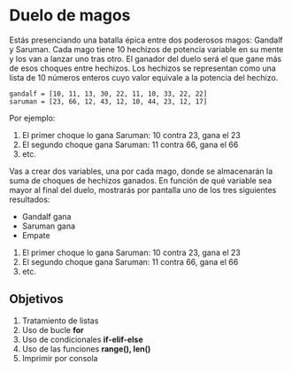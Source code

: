 # Duelo de magos
Estás presenciando una batalla épica entre dos poderosos magos: Gandalf y Saruman. Cada mago tiene 10 hechizos de potencia variable en su mente y los van a lanzar uno tras otro. El ganador del duelo será el que gane más de esos choques entre hechizos. Los hechizos se representan como una lista de 10 números enteros cuyo valor equivale a la potencia del hechizo. 
```
gandalf = [10, 11, 13, 30, 22, 11, 10, 33, 22, 22]
saruman = [23, 66, 12, 43, 12, 10, 44, 23, 12, 17]
```
Por ejemplo: 
1. El primer choque lo gana Saruman: 10 contra 23, gana el 23
2. El segundo choque gana Saruman: 11 contra 66, gana el 66
3. etc.


Vas a crear dos variables, una por cada mago, donde se almacenarán la suma de choques de hechizos ganados. En función de qué variable sea mayor al final del duelo, mostrarás por pantalla uno de los tres siguientes resultados: 
* Gandalf gana
* Saruman gana
* Empate


1. El primer choque lo gana Saruman: 10 contra 23, gana el 23
2. El segundo choque gana Saruman: 11 contra 66, gana el 66
3. etc.

## Objetivos

1. Tratamiento de listas
2. Uso de bucle **for**
3. Uso de condicionales **if-elif-else**
4. Uso de las funciones **range(), len()**
5. Imprimir por consola